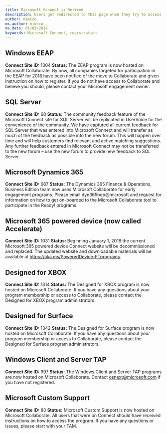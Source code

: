 ```yaml
---
title: Microsoft Connect is Retired
description: Users get redirected to this page when they try to access Microsoft Connect.
author: mimcco
ms.author: mimcco
ms.date: 01/03/2018
keywords: Microsoft Connect, registration
---
```


## Windows EEAP
**Connect Site ID:** 1304
**Status:** The EEAP program is now hosted on Microsoft Collaborate. By now, all companies targeted for participation in the EEAP for 2018 have been notified of the move to Collaborate and given instruction on how to register. If you do not have access to Collaborate and believe you should, please contact your Microsoft engagement owner.

## SQL Server
**Connect Site ID:** 68
**Status:** The community feedback feature of the Microsoft Connect site for SQL Server will be replicated in UserVoice for the convenience of the community. We have captured all current feedback for SQL Server that was entered into Microsoft Connect and will transfer as much of the feedback as possible into the new forum.  This will happen over time and will help customers find relevant and active matching suggestions.  Any further feedback entered in Microsoft Connect may not be transferred to the new forum – use the new forum to provide new feedback to SQL Server.

## Microsoft Dynamics 365
**Connect Site ID:** 687
**Status:** The Dynamics 365 Finance & Operations, Business Edition team now uses Microsoft Collaborate for early engagement programs.  Please email dyn365bep@microsoft and request for information on how to get on-boarded to the Microsoft Collaborate tool to participate in the Ready! programs.

## Microsoft 365 powered device (now called Accelerate)
**Connect Site ID:** 1031
**Status:**  Beginning January 1, 2018 the current Microsoft 365 powered device Connect website will be decommissioned and replaced.  The updated website and downloadable materials will be available at https://aka.ms/PoweredDevice-FTprograms. 

## Designed for XBOX
**Connect Site ID:** 1314
**Status:** The Designed for XBOX program is now hosted on Microsoft Collaborate. If you have any questions about your program membership or access to Collaborate, please contact the Designed for XBOX program administrators.

## Designed for Surface
**Connect Site ID:** 1342
**Status:** The Designed for Surface program is now hosted on Microsoft Collaborate. If you have any questions about your program membership or access to Collaborate, please contact the Designed for Surface program administrators.

## Windows Client and Server TAP
**Connect Site ID:** 997
**Status:** The Windows Client and Server TAP programs are now hosted on Microsoft Collaborate. Contact osnext@microsoft.com if you have not registered.

## Microsoft Custom Support
**Connect Site ID:** 83
**Status:** Microsoft Custom Support is now hosted on Microsoft Collaborate. All users that were on Connect should have received instructions on how to access the program. If you have any questions or issues, please start with your TAM.

